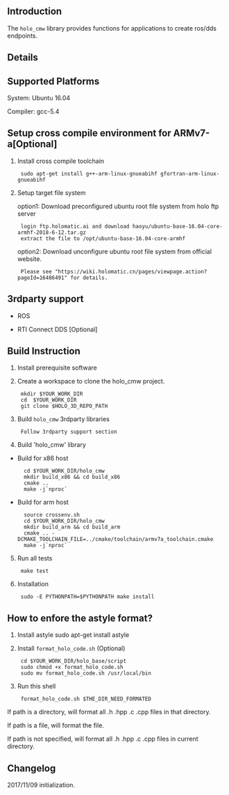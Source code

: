## Introduction

The `holo_cmw` library provides functions for applications to create ros/dds endpoints.

## Details

## Supported Platforms

System: Ubuntu 16.04

Compiler: gcc-5.4

## Setup cross compile environment for ARMv7-a[Optional]

1. Install cross compile toolchain

        sudo apt-get install g++-arm-linux-gnueabihf gfortran-arm-linux-gnueabihf

2. Setup target file system

    option1: Download preconfigured ubuntu root file system from holo ftp server

        login ftp.holomatic.ai and download haoyu/ubuntu-base-16.04-core-armhf-2018-6-12.tar.gz
        extract the file to /opt/ubuntu-base-16.04-core-armhf

    option2: Download unconfigure ubuntu root file system from official website.

        Please see "https://wiki.holomatic.cn/pages/viewpage.action?pageId=16486491" for details.

## 3rdparty support

- ROS

- RTI Connect DDS [Optional]

## Build Instruction

1. Install prerequisite software 

2. Create a workspace to clone the holo_cmw project.

        mkdir $YOUR_WORK_DIR
        cd  $YOUR_WORK_DIR
        git clone $HOLO_3D_REPO_PATH

3. Build `holo_cmw` 3rdparty libraries
        
        Follow 3rdparty support section

4. Build 'holo_cmw' library

- Build for x86 host

        cd $YOUR_WORK_DIR/holo_cmw
        mkdir build_x86 && cd build_x86
        cmake ..
        make -j`nproc`

- Build for arm host

        source crossenv.sh
        cd $YOUR_WORK_DIR/holo_cmw
        mkdir build_arm && cd build_arm
        cmake .. -DCMAKE_TOOLCHAIN_FILE=../cmake/toolchain/armv7a_toolchain.cmake
        make -j`nproc`

5. Run all tests

        make test

6. Installation

        sudo -E PYTHONPATH=$PYTHONPATH make install

## How to enfore the astyle format?

1. Install astyle
        sudo apt-get install astyle

2. Install `format_holo_code.sh` (Optional)

        cd $YOUR_WORK_DIR/holo_base/script
        sudo chmod +x format_holo_code.sh
        sudo mv format_holo_code.sh /usr/local/bin

3. Run this shell

        format_holo_code.sh $THE_DIR_NEED_FORMATED
        
If path is a directory, will format all .h .hpp .c .cpp files in that directory.

If path is a file, will format the file.

If path is not specified, will format all .h .hpp .c .cpp files in current 
directory.

## Changelog

2017/11/09    initialization.
